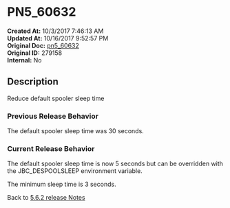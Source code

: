 # PN5_60632

**Created At:** 10/3/2017 7:46:13 AM  
**Updated At:** 10/16/2017 9:52:57 PM  
**Original Doc:** [pn5_60632](https://docs.jbase.com/36526-5-6-2-release-notes/pn5_60632)  
**Original ID:** 279158  
**Internal:** No  

## Description

Reduce default spooler sleep time

### Previous Release Behavior

The default spooler sleep time was 30 seconds.

### Current Release Behavior

The default spooler sleep time is now 5 seconds but can be overridden with the JBC\_DESPOOLSLEEP environment variable.

The minimum sleep time is 3 seconds.

Back to [5.6.2 release Notes](./../README.md)

